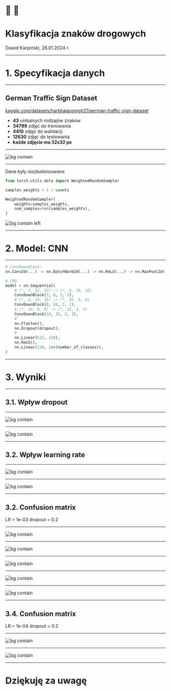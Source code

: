 # 🚗 🛑
# Klasyfikacja znaków drogowych

Dawid Karpiński, 26.01.2024 r.

---

# 1. Specyfikacja danych

---

<style scoped>
h6 { font-size: 0.5em; margin-top: 0 !important }
</style>

## German Traffic Sign Dataset
[kaggle.com/datasets/harbhajansingh21/german-traffic-sign-dataset]()

- **43** unikalnych rodzajów znaków
- **34799** zdjęć do trenowania
- **4410** zdjęć do walidacji
- **12630** zdjęć do testowania
- **każde zdjęcie ma 32x32 px**

---

![bg contain](./figures/data_sample.png)

---

Dane były *niezbalansowane*

```python
from torch.utils.data import WeightedRandomSampler

samples_weights = 1 / counts

WeightedRandomSampler(
    weights=samples_weights,
    num_samples=len(samples_weights),
)
```

![bg contain left](./figures/data_balance.png)

---

# 2. Model: CNN

---

<!-- TODO: do dopowiedzenia opis każdej warstwy -->

```python
# ConvDownBlock:
nn.Conv2d(...) -> nn.BatchNorm2d(...) -> nn.ReLU(...) -> nn.MaxPool2d(...)

# CNN
model = nn.Sequential(
    # (*, 3, 32, 32) -> (*, 8, 16, 16)
    ConvDownBlock(3, 8, 2, 1),
    # (*, 8, 16, 16) -> (*, 16, 8, 8)
    ConvDownBlock(8, 16, 2, 1),
    # (*, 16, 8, 8) -> (*, 32, 4, 4)
    ConvDownBlock(16, 32, 2, 1),
    #
    nn.Flatten(),
    nn.Dropout(dropout),
    #
    nn.Linear(512, 128),
    nn.ReLU(),
    nn.Linear(128, len(number_of_classes)),
)
```

---

# 3. Wyniki

---

## 3.1. Wpływ dropout

---

![bg contain](./figures/loss_dropout.png)

---

![bg contain](./figures/accuracy_dropout.png)

---

## 3.2. Wpływ learning rate

---

![bg contain](./figures/loss_lr.png)

---

![bg contain](./figures/accuracy_lr_epoch.png)

---

## 3.2. Confusion matrix

LR = 1e-03
dropout = 0.2

---

![bg contain](./figures/confmat_epoch=03.png)

---

![bg contain](./figures/confmat_epoch=06.png)

---

![bg contain](./figures/confmat_epoch=09.png)

---

![bg contain](./figures/confmat_epoch=12.png)

---

![bg contain](./figures/confmat_epoch=15.png)

---

## 3.4. Confusion matrix

LR = 1e-04
dropout = 0.2

---

![bg contain](./figures/confmat_lr=1E-04_epoch=03.png)

---

![bg contain](./figures/confmat_lr=1E-04_epoch=15.png)

---

# Dziękuję za uwagę
